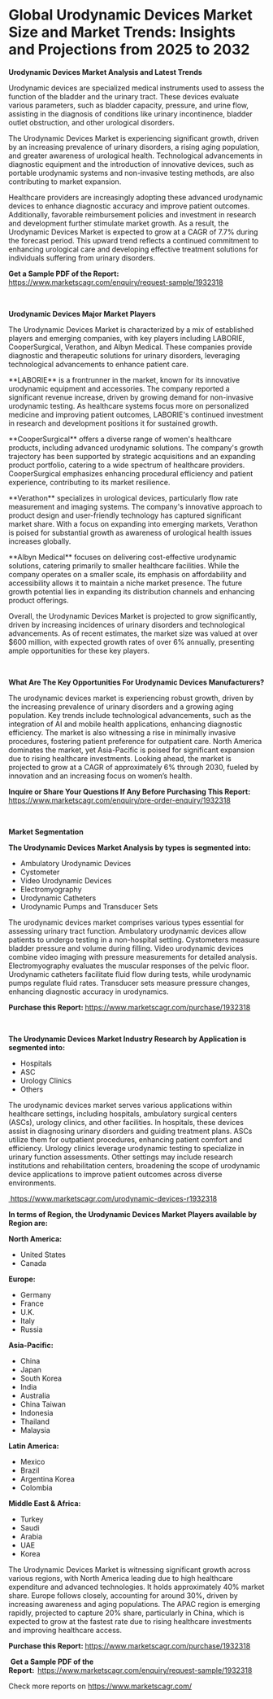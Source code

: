 <p><h1>Global Urodynamic Devices Market Size and Market Trends: Insights and Projections from 2025 to 2032</h1></p><p><strong>Urodynamic Devices Market Analysis and Latest Trends</strong></p>
<p><p>Urodynamic devices are specialized medical instruments used to assess the function of the bladder and the urinary tract. These devices evaluate various parameters, such as bladder capacity, pressure, and urine flow, assisting in the diagnosis of conditions like urinary incontinence, bladder outlet obstruction, and other urological disorders. </p><p>The Urodynamic Devices Market is experiencing significant growth, driven by an increasing prevalence of urinary disorders, a rising aging population, and greater awareness of urological health. Technological advancements in diagnostic equipment and the introduction of innovative devices, such as portable urodynamic systems and non-invasive testing methods, are also contributing to market expansion. </p><p>Healthcare providers are increasingly adopting these advanced urodynamic devices to enhance diagnostic accuracy and improve patient outcomes. Additionally, favorable reimbursement policies and investment in research and development further stimulate market growth. As a result, the Urodynamic Devices Market is expected to grow at a CAGR of 7.7% during the forecast period. This upward trend reflects a continued commitment to enhancing urological care and developing effective treatment solutions for individuals suffering from urinary disorders.</p></p>
<p><strong>Get a Sample PDF of the Report:&nbsp;</strong> <a href="https://www.marketscagr.com/enquiry/request-sample/1932318?utm_campaign=1868&utm_medium=2&utm_source=Github&utm_content=ia&utm_term=04032025&utm_id=urodynamic-devices">https://www.marketscagr.com/enquiry/request-sample/1932318</a></p>
<p>&nbsp;</p>
<p><strong>Urodynamic Devices Major Market Players</strong></p>
<p><p>The Urodynamic Devices Market is characterized by a mix of established players and emerging companies, with key players including LABORIE, CooperSurgical, Verathon, and Albyn Medical. These companies provide diagnostic and therapeutic solutions for urinary disorders, leveraging technological advancements to enhance patient care.</p><p>**LABORIE** is a frontrunner in the market, known for its innovative urodynamic equipment and accessories. The company reported a significant revenue increase, driven by growing demand for non-invasive urodynamic testing. As healthcare systems focus more on personalized medicine and improving patient outcomes, LABORIE's continued investment in research and development positions it for sustained growth.</p><p>**CooperSurgical** offers a diverse range of women's healthcare products, including advanced urodynamic solutions. The company's growth trajectory has been supported by strategic acquisitions and an expanding product portfolio, catering to a wide spectrum of healthcare providers. CooperSurgical emphasizes enhancing procedural efficiency and patient experience, contributing to its market resilience.</p><p>**Verathon** specializes in urological devices, particularly flow rate measurement and imaging systems. The company's innovative approach to product design and user-friendly technology has captured significant market share. With a focus on expanding into emerging markets, Verathon is poised for substantial growth as awareness of urological health issues increases globally.</p><p>**Albyn Medical** focuses on delivering cost-effective urodynamic solutions, catering primarily to smaller healthcare facilities. While the company operates on a smaller scale, its emphasis on affordability and accessibility allows it to maintain a niche market presence. The future growth potential lies in expanding its distribution channels and enhancing product offerings.</p><p>Overall, the Urodynamic Devices Market is projected to grow significantly, driven by increasing incidences of urinary disorders and technological advancements. As of recent estimates, the market size was valued at over $600 million, with expected growth rates of over 6% annually, presenting ample opportunities for these key players.</p></p>
<p>&nbsp;</p>
<p><strong>What Are The Key Opportunities For Urodynamic Devices Manufacturers?</strong></p>
<p><p>The urodynamic devices market is experiencing robust growth, driven by the increasing prevalence of urinary disorders and a growing aging population. Key trends include technological advancements, such as the integration of AI and mobile health applications, enhancing diagnostic efficiency. The market is also witnessing a rise in minimally invasive procedures, fostering patient preference for outpatient care. North America dominates the market, yet Asia-Pacific is poised for significant expansion due to rising healthcare investments. Looking ahead, the market is projected to grow at a CAGR of approximately 6% through 2030, fueled by innovation and an increasing focus on women’s health.</p></p>
<p><strong>Inquire or Share Your Questions If Any Before Purchasing This Report:</strong> <a href="https://www.marketscagr.com/enquiry/pre-order-enquiry/1932318?utm_campaign=1868&utm_medium=2&utm_source=Github&utm_content=ia&utm_term=04032025&utm_id=urodynamic-devices">https://www.marketscagr.com/enquiry/pre-order-enquiry/1932318</a></p>
<p>&nbsp;</p>
<p><strong>Market Segmentation</strong></p>
<p><strong>The Urodynamic Devices Market Analysis by types is segmented into:</strong></p>
<p><ul><li>Ambulatory Urodynamic Devices</li><li>Cystometer</li><li>Video Urodynamic Devices</li><li>Electromyography</li><li>Urodynamic Catheters</li><li>Urodynamic Pumps and Transducer Sets</li></ul></p>
<p><p>The urodynamic devices market comprises various types essential for assessing urinary tract function. Ambulatory urodynamic devices allow patients to undergo testing in a non-hospital setting. Cystometers measure bladder pressure and volume during filling. Video urodynamic devices combine video imaging with pressure measurements for detailed analysis. Electromyography evaluates the muscular responses of the pelvic floor. Urodynamic catheters facilitate fluid flow during tests, while urodynamic pumps regulate fluid rates. Transducer sets measure pressure changes, enhancing diagnostic accuracy in urodynamics.</p></p>
<p><strong>Purchase this Report:&nbsp;</strong><a href="https://www.marketscagr.com/purchase/1932318?utm_campaign=1868&utm_medium=2&utm_source=Github&utm_content=ia&utm_term=04032025&utm_id=urodynamic-devices">https://www.marketscagr.com/purchase/1932318</a></p>
<p>&nbsp;</p>
<p><strong>The Urodynamic Devices Market Industry Research by Application is segmented into:</strong></p>
<p><ul><li>Hospitals</li><li>ASC</li><li>Urology Clinics</li><li>Others</li></ul></p>
<p><p>The urodynamic devices market serves various applications within healthcare settings, including hospitals, ambulatory surgical centers (ASCs), urology clinics, and other facilities. In hospitals, these devices assist in diagnosing urinary disorders and guiding treatment plans. ASCs utilize them for outpatient procedures, enhancing patient comfort and efficiency. Urology clinics leverage urodynamic testing to specialize in urinary function assessments. Other settings may include research institutions and rehabilitation centers, broadening the scope of urodynamic device applications to improve patient outcomes across diverse environments.</p></p>
<p><a href="https://www.marketscagr.com/urodynamic-devices-r1932318?utm_campaign=1868&utm_medium=2&utm_source=Github&utm_content=ia&utm_term=04032025&utm_id=urodynamic-devices">&nbsp;https://www.marketscagr.com/urodynamic-devices-r1932318</a></p>
<p><strong>In terms of Region, the Urodynamic Devices Market Players available by Region are:</strong></p>
<p>
    <p> <strong> North America: </strong>
        <ul>
            <li>United States</li>
            <li>Canada</li>
        </ul>
        </p> 
    <p> <strong> Europe: </strong>
        <ul>
            <li>Germany</li>
            <li>France</li>
            <li>U.K.</li>
            <li>Italy</li>
            <li>Russia</li>
        </ul>
        </p> 
    <p> <strong> Asia-Pacific: </strong>
        <ul>
            <li>China</li>
            <li>Japan</li>
            <li>South Korea</li>
            <li>India</li>
            <li>Australia</li>
            <li>China Taiwan</li>
            <li>Indonesia</li>
            <li>Thailand</li>
            <li>Malaysia</li>
        </ul>
        </p> 
    <p> <strong> Latin America: </strong>
        <ul>
            <li>Mexico</li>
            <li>Brazil</li>
            <li>Argentina Korea</li>
            <li>Colombia</li>
        </ul>
        </p> 
    <p> <strong> Middle East & Africa: </strong>
        <ul>
            <li>Turkey</li>
            <li>Saudi</li>
            <li>Arabia</li>
            <li>UAE</li>
            <li>Korea</li>
        </ul>
    </p>
    </p>
<p><p>The Urodynamic Devices Market is witnessing significant growth across various regions, with North America leading due to high healthcare expenditure and advanced technologies. It holds approximately 40% market share. Europe follows closely, accounting for around 30%, driven by increasing awareness and aging populations. The APAC region is emerging rapidly, projected to capture 20% share, particularly in China, which is expected to grow at the fastest rate due to rising healthcare investments and improving healthcare access.</p></p>
<p><strong>Purchase this Report: </strong><a href="https://www.marketscagr.com/purchase/1932318?utm_campaign=1868&utm_medium=2&utm_source=Github&utm_content=ia&utm_term=04032025&utm_id=urodynamic-devices">https://www.marketscagr.com/purchase/1932318</a></p>
<p>&nbsp;<strong>Get a Sample PDF of the Report:&nbsp;&nbsp;</strong><a href="https://www.marketscagr.com/enquiry/request-sample/1932318?utm_campaign=1868&utm_medium=2&utm_source=Github&utm_content=ia&utm_term=04032025&utm_id=urodynamic-devices">https://www.marketscagr.com/enquiry/request-sample/1932318</a></p>
<p><strong></strong></p>
<p>Check more reports on <a href="https://www.marketscagr.com/?utm_campaign=1868&utm_medium=2&utm_source=Github&utm_content=ia&utm_term=04032025&utm_id=urodynamic-devices">https://www.marketscagr.com/</a></p>